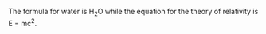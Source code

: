 The formula for water is H<sub>2</sub>O
while the equation for the theory of relativity is E = mc<sup>2</sup>.